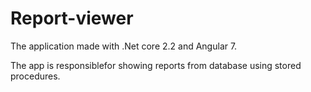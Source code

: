 # Report-viewer

The application made with .Net core 2.2 and Angular 7.

The app is responsiblefor showing reports from database using stored procedures.

